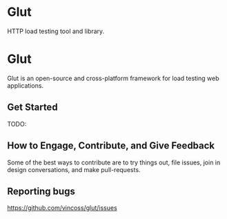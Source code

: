 # Glut
HTTP load testing tool and library.

Glut
============

Glut is an open-source and cross-platform framework for load testing web applications.

## Get Started

TODO:

## How to Engage, Contribute, and Give Feedback

Some of the best ways to contribute are to try things out, file issues, join in design conversations, and make pull-requests.

## Reporting bugs

https://github.com/vincoss/glut/issues

